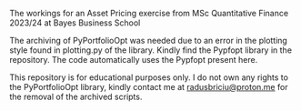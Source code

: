 The workings for an Asset Pricing exercise from MSc Quantitative Finance 2023/24 at Bayes Business School

The archiving of PyPortfolioOpt was needed due to an error in the plotting style found in plotting.py of the library.
Kindly find the Pypfopt library in the repository. The code automatically uses the Pypfopt present here.

This repository is for educational purposes only. I do not own any rights to the PyPortfolioOpt library, kindly
contact me at radusbriciu@proton.me for the removal of the archived scripts.
